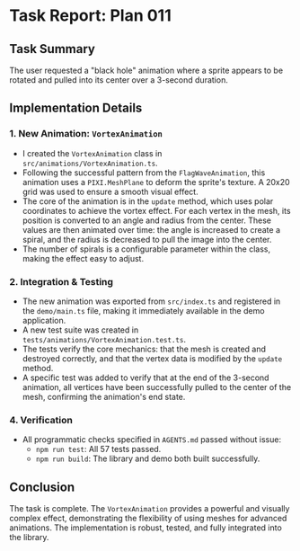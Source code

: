 # Task Report: Plan 011

## Task Summary

The user requested a "black hole" animation where a sprite appears to be rotated and pulled into its center over a 3-second duration.

## Implementation Details

### 1. New Animation: `VortexAnimation`

- I created the `VortexAnimation` class in `src/animations/VortexAnimation.ts`.
- Following the successful pattern from the `FlagWaveAnimation`, this animation uses a `PIXI.MeshPlane` to deform the sprite's texture. A 20x20 grid was used to ensure a smooth visual effect.
- The core of the animation is in the `update` method, which uses polar coordinates to achieve the vortex effect. For each vertex in the mesh, its position is converted to an angle and radius from the center. These values are then animated over time: the angle is increased to create a spiral, and the radius is decreased to pull the image into the center.
- The number of spirals is a configurable parameter within the class, making the effect easy to adjust.

### 2. Integration & Testing

- The new animation was exported from `src/index.ts` and registered in the `demo/main.ts` file, making it immediately available in the demo application.
- A new test suite was created in `tests/animations/VortexAnimation.test.ts`.
- The tests verify the core mechanics: that the mesh is created and destroyed correctly, and that the vertex data is modified by the `update` method.
- A specific test was added to verify that at the end of the 3-second animation, all vertices have been successfully pulled to the center of the mesh, confirming the animation's end state.

### 4. Verification

- All programmatic checks specified in `AGENTS.md` passed without issue:
  - `npm run test`: All 57 tests passed.
  - `npm run build`: The library and demo both built successfully.

## Conclusion

The task is complete. The `VortexAnimation` provides a powerful and visually complex effect, demonstrating the flexibility of using meshes for advanced animations. The implementation is robust, tested, and fully integrated into the library.

